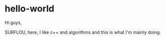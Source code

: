 # hello-world

Hi guys,

SURFLOU, here, I like c++ and algorithms and this is what I'm mainly doing.
